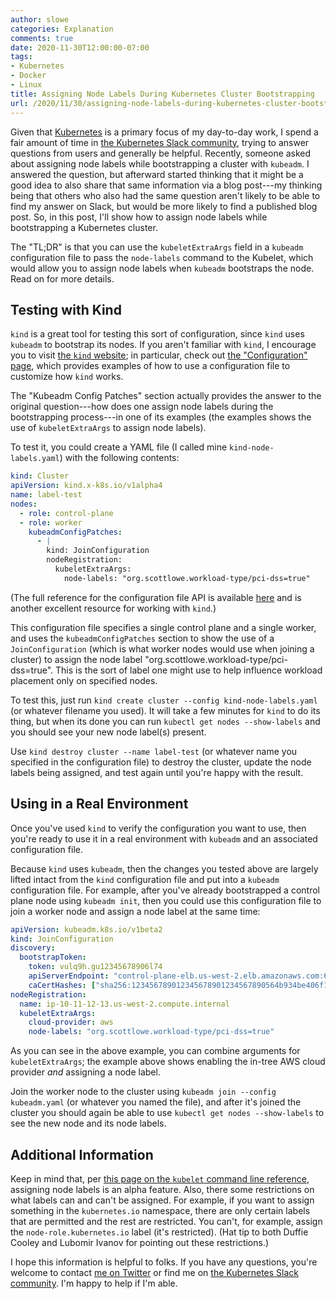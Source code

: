 ```yaml
---
author: slowe
categories: Explanation
comments: true
date: 2020-11-30T12:00:00-07:00
tags:
- Kubernetes
- Docker
- Linux
title: Assigning Node Labels During Kubernetes Cluster Bootstrapping
url: /2020/11/30/assigning-node-labels-during-kubernetes-cluster-bootstrapping/
---
```


Given that [Kubernetes][link-1] is a primary focus of my day-to-day work, I spend a fair amount of time in [the Kubernetes Slack community][link-2], trying to answer questions from users and generally be helpful. Recently, someone asked about assigning node labels while bootstrapping a cluster with `kubeadm`. I answered the question, but afterward started thinking that it might be a good idea to also share that same information via a blog post---my thinking being that others who also had the same question aren't likely to be able to find my answer on Slack, but would be more likely to find a published blog post. So, in this post, I'll show how to assign node labels while bootstrapping a Kubernetes cluster.<!--more-->

The "TL;DR" is that you can use the `kubeletExtraArgs` field in a `kubeadm` configuration file to pass the `node-labels` command to the Kubelet, which would allow you to assign node labels when `kubeadm` bootstraps the node. Read on for more details.

## Testing with Kind

`kind` is a great tool for testing this sort of configuration, since `kind` uses `kubeadm` to bootstrap its nodes. If you aren't familiar with `kind`, I encourage you to visit [the `kind` website][link-4]; in particular, check out [the "Configuration" page][link-5], which provides examples of how to use a configuration file to customize how `kind` works.

The "Kubeadm Config Patches" section actually provides the answer to the original question---how does one assign node labels during the bootstrapping process---in one of its examples (the examples shows the use of `kubeletExtraArgs` to assign node labels).

To test it, you could create a YAML file (I called mine `kind-node-labels.yaml`) with the following contents:

```yaml
kind: Cluster
apiVersion: kind.x-k8s.io/v1alpha4
name: label-test
nodes:
  - role: control-plane
  - role: worker
    kubeadmConfigPatches:
      - |
        kind: JoinConfiguration
        nodeRegistration:
          kubeletExtraArgs:
            node-labels: "org.scottlowe.workload-type/pci-dss=true"
```

(The full reference for the configuration file API is available [here][link-3] and is another excellent resource for working with `kind`.)

This configuration file specifies a single control plane and a single worker, and uses the `kubeadmConfigPatches` section to show the use of a `JoinConfiguration` (which is what worker nodes would use when joining a cluster) to assign the node label "org.scottlowe.workload-type/pci-dss=true". This is the sort of label one might use to help influence workload placement only on specified nodes.

To test this, just run `kind create cluster --config kind-node-labels.yaml` (or whatever filename you used). It will take a few minutes for `kind` to do its thing, but when its done you can run `kubectl get nodes --show-labels` and you should see your new node label(s) present.

Use `kind destroy cluster --name label-test` (or whatever name you specified in the configuration file) to destroy the cluster, update the node labels being assigned, and test again until you're happy with the result.

## Using in a Real Environment

Once you've used `kind` to verify the configuration you want to use, then you're ready to use it in a real environment with `kubeadm` and an associated configuration file.

Because `kind` uses `kubeadm`, then the changes you tested above are largely lifted intact from the `kind` configuration file and put into a `kubeadm` configuration file. For example, after you've already bootstrapped a control plane node using `kubeadm init`, then you could use this configuration file to join a worker node and assign a node label at the same time:

```yaml
apiVersion: kubeadm.k8s.io/v1beta2
kind: JoinConfiguration
discovery:
  bootstrapToken:
    token: vulq9h.gu12345678906l74
    apiServerEndpoint: "control-plane-elb.us-west-2.elb.amazonaws.com:6443"
    caCertHashes: ["sha256:123456789012345678901234567890564b934be406f13e28f118b32cc0b6e6db"]
nodeRegistration:
  name: ip-10-11-12-13.us-west-2.compute.internal
  kubeletExtraArgs:
    cloud-provider: aws
    node-labels: "org.scottlowe.workload-type/pci-dss=true"
```

As you can see in the above example, you can combine arguments for `kubeletExtraArgs`; the example above shows enabling the in-tree AWS cloud provider _and_ assigning a node label.

Join the worker node to the cluster using `kubeadm join --config kubeadm.yaml` (or whatever you named the file), and after it's joined the cluster you should again be able to use `kubectl get nodes --show-labels` to see the new node and its node labels.

## Additional Information

Keep in mind that, per [this page on the `kubelet` command line reference][link-7], assigning node labels is an alpha feature. Also, there some restrictions on what labels can and can't be assigned. For example, if you want to assign something in the `kubernetes.io` namespace, there are only certain labels that are permitted and the rest are restricted. You can't, for example, assign the `node-role.kubernetes.io` label (it's restricted). (Hat tip to both Duffie Cooley and Lubomir Ivanov for pointing out these restrictions.)

I hope this information is helpful to folks. If you have any questions, you're welcome to contact [me on Twitter][link-6] or find me on [the Kubernetes Slack community][link-2]. I'm happy to help if I'm able.

[link-1]: https://kubernetes.io/
[link-2]: https://kubernetes.slack.com/
[link-3]: https://godoc.org/sigs.k8s.io/kind/pkg/apis/config/v1alpha4
[link-4]: https://kind.sigs.k8s.io/
[link-5]: https://kind.sigs.k8s.io/docs/user/configuration/
[link-6]: https://twitter.com/scott_lowe
[link-7]: https://kubernetes.io/docs/reference/command-line-tools-reference/kubelet/
